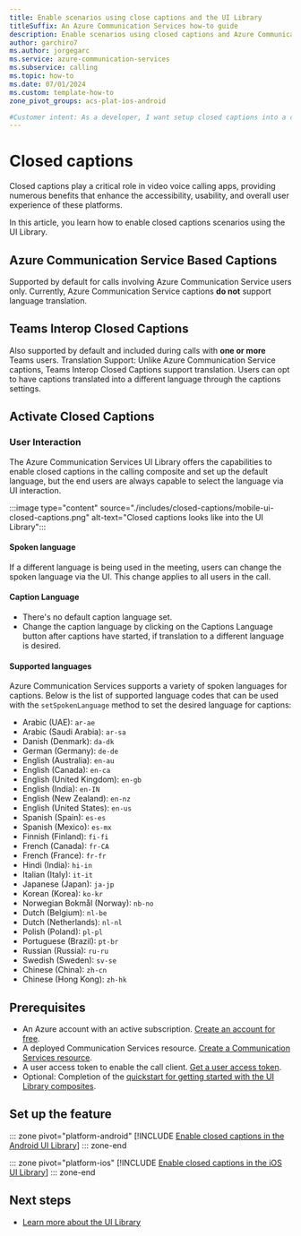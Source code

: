 ```yaml
---
title: Enable scenarios using close captions and the UI Library
titleSuffix: An Azure Communication Services how-to guide
description: Enable scenarios using closed captions and Azure Communication Services UI Library.
author: garchiro7
ms.author: jorgegarc
ms.service: azure-communication-services
ms.subservice: calling
ms.topic: how-to 
ms.date: 07/01/2024
ms.custom: template-how-to
zone_pivot_groups: acs-plat-ios-android

#Customer intent: As a developer, I want setup closed captions into a call using the UI Library.
---
```


# Closed captions

Closed captions play a critical role in video voice calling apps, providing numerous benefits that enhance the accessibility, usability, and overall user experience of these platforms.

In this article, you learn how to enable closed captions scenarios using the UI Library.

## Azure Communication Service Based Captions

Supported by default for calls involving Azure Communication Service users only. Currently, Azure Communication Service captions **do not** support language translation.

## Teams Interop Closed Captions

Also supported by default and included during calls with **one or more** Teams users.
Translation Support: Unlike Azure Communication Service captions, Teams Interop Closed Captions support translation. Users can opt to have captions translated into a different language through the captions settings.

## Activate Closed Captions

### User Interaction

The Azure Communication Services UI Library offers the capabilities to enable closed captions in the calling composite and set up the default language, but the end users are always capable to select the language via UI interaction.

:::image type="content" source="./includes/closed-captions/mobile-ui-closed-captions.png" alt-text="Closed captions looks like into the UI Library":::

#### Spoken language

If a different language is being used in the meeting, users can change the spoken language via the UI. This change applies to all users in the call.

#### Caption Language

- There's no default caption language set.
- Change the caption language by clicking on the Captions Language button after captions have started, if translation to a different language is desired.

#### Supported languages

Azure Communication Services supports a variety of spoken languages for captions. Below is the list of supported language codes that can be used with the `setSpokenLanguage` method to set the desired language for captions:

- Arabic (UAE): `ar-ae`
- Arabic (Saudi Arabia): `ar-sa`
- Danish (Denmark): `da-dk`
- German (Germany): `de-de`
- English (Australia): `en-au`
- English (Canada): `en-ca`
- English (United Kingdom): `en-gb`
- English (India): `en-IN`
- English (New Zealand): `en-nz`
- English (United States): `en-us`
- Spanish (Spain): `es-es`
- Spanish (Mexico): `es-mx`
- Finnish (Finland): `fi-fi`
- French (Canada): `fr-CA`
- French (France): `fr-fr`
- Hindi (India): `hi-in`
- Italian (Italy): `it-it`
- Japanese (Japan): `ja-jp`
- Korean (Korea): `ko-kr`
- Norwegian Bokmål (Norway): `nb-no`
- Dutch (Belgium): `nl-be`
- Dutch (Netherlands): `nl-nl`
- Polish (Poland): `pl-pl`
- Portuguese (Brazil): `pt-br`
- Russian (Russia): `ru-ru`
- Swedish (Sweden): `sv-se`
- Chinese (China): `zh-cn`
- Chinese (Hong Kong): `zh-hk`

## Prerequisites

- An Azure account with an active subscription. [Create an account for free](https://azure.microsoft.com/free/?WT.mc_id=A261C142F).
- A deployed Communication Services resource. [Create a Communication Services resource](../../quickstarts/create-communication-resource.md).
- A user access token to enable the call client. [Get a user access token](../../quickstarts/access-tokens.md).
- Optional: Completion of the [quickstart for getting started with the UI Library composites](../../quickstarts/ui-library/get-started-composites.md).

## Set up the feature

::: zone pivot="platform-android"
[!INCLUDE [Enable closed captions in the Android UI Library](./includes/closed-captions/android.md)]
::: zone-end

::: zone pivot="platform-ios"
[!INCLUDE [Enable closed captions in the iOS UI Library](./includes/closed-captions/ios.md)]
::: zone-end

## Next steps

- [Learn more about the UI Library](../../concepts/ui-library/ui-library-overview.md)
